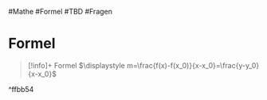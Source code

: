 #Mathe #Formel #TBD #Fragen  

# Formel

>[!info]+ Formel
>$\displaystyle m=\frac{f(x)-f(x_0)}{x-x_0}=\frac{y-y_0}{x-x_0}$

^ffbb54